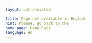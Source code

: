```yaml
---
layout: untranslated

title: Page not available in English
hint: Please, go back to the
home_page: Home Page
language: en
---
```

